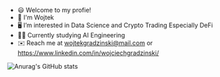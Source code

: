 - 😃 Welcome to my profie!
- 👋 I'm Wojtek
- 🖥️ I’m interested in Data Science and Crypto Trading Especially DeFi
- 👨‍🎓 Currently studying AI Engineering
- ✉️ Reach me at wojtekgradzinski@mail.com or https://www.linkedin.com/in/wojciechgradzinski/


![Anurag's GitHub stats](https://github-readme-stats.vercel.app/api?username=wojtekgradzinski&show_icons=true&theme=radical)
